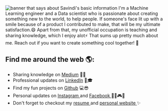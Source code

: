 
<img src="https://github.com/PhantomGrin/PhantomGrin/blob/master/savindi.gif" alt="banner that says about Savindi's basic information">
I'm a Machine Learning engineer and a Data scientist who is passionate about creating something new to the world, to help people. If someone's face lit up with a smile because of a product I contributed to make, that will be my ultimate satisfaction.😄 Apart from that, my unofficial occupation is teaching and sharing knowledge, which I enjoy alot⚡ That sums up pretty much about me. Reach out if you want to create something cool together! 💌


## Find me around the web 🌎:
- Sharing knowledge on <a href="https://medium.com/@phantomgrin"> Medium</a> ✍🏾
- Professional updates on <a href="https://www.linkedin.com/in/savindi/"> LinkedIn</a> 💼🎓
- Find my fun projects on <a href="https://www.linkedin.com/in/monicampowell/"> Github</a> 💻😎
- Personal updates on <a href="https://www.instagram.com/savva.narmu/"> Instagram </a> and <a href="https://www.linkedin.com/in/savindi/"> Facebook </a> 🎵🎨🎮🎻
- Don't forget to checkout my <a href="https://phantomgrin.github.io/resume/"> resume </a> and <a href="https://phantomgrin.github.io/"> personal website </a> ✨
<!--
**PhantomGrin/PhantomGrin** is a ✨ _special_ ✨ repository because its `README.md` (this file) appears on your GitHub profile.

Here are some ideas to get you started:

- 🔭 I’m currently working on ...
- 🌱 I’m currently learning ...
- 👯 I’m looking to collaborate on ...
- 🤔 I’m looking for help with ...
- 💬 Ask me about ...
- 📫 How to reach me: ...
- 😄 Pronouns: ...
- ⚡ Fun fact: ...
-->

